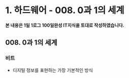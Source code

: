 # 1. 하드웨어 - 008. 0과 1의 세계

**본 내용은 1일 1로그 100일완성 IT지식을 토대로 작성하였습니다.**


## 008. 0과 1의 세계

### 비트
* 디지털 정보를 표현하는 가장 기본적인 방식

